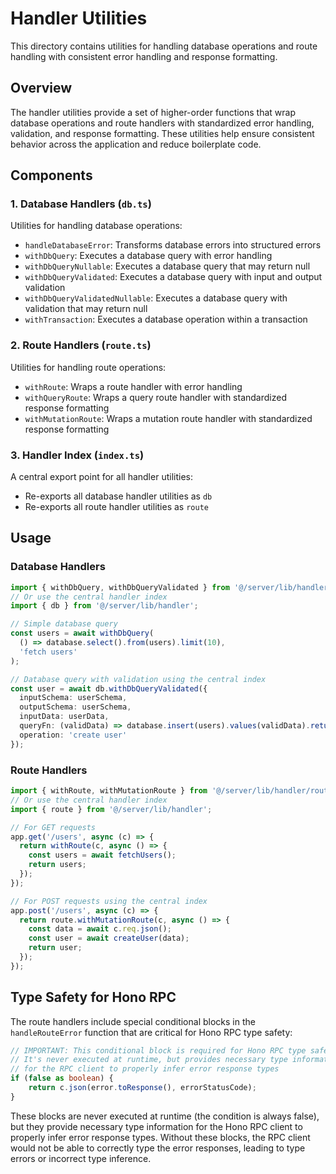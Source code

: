 # Handler Utilities

This directory contains utilities for handling database operations and route handling with consistent error handling and response formatting.

## Overview

The handler utilities provide a set of higher-order functions that wrap database operations and route handlers with standardized error handling, validation, and response formatting. These utilities help ensure consistent behavior across the application and reduce boilerplate code.

## Components

### 1. Database Handlers (`db.ts`)

Utilities for handling database operations:

- `handleDatabaseError`: Transforms database errors into structured errors
- `withDbQuery`: Executes a database query with error handling
- `withDbQueryNullable`: Executes a database query that may return null
- `withDbQueryValidated`: Executes a database query with input and output validation
- `withDbQueryValidatedNullable`: Executes a database query with validation that may return null
- `withTransaction`: Executes a database operation within a transaction

### 2. Route Handlers (`route.ts`)

Utilities for handling route operations:

- `withRoute`: Wraps a route handler with error handling
- `withQueryRoute`: Wraps a query route handler with standardized response formatting
- `withMutationRoute`: Wraps a mutation route handler with standardized response formatting

### 3. Handler Index (`index.ts`)

A central export point for all handler utilities:

- Re-exports all database handler utilities as `db`
- Re-exports all route handler utilities as `route`

## Usage

### Database Handlers

```typescript
import { withDbQuery, withDbQueryValidated } from '@/server/lib/handler/db';
// Or use the central handler index
import { db } from '@/server/lib/handler';

// Simple database query
const users = await withDbQuery(
  () => database.select().from(users).limit(10),
  'fetch users'
);

// Database query with validation using the central index
const user = await db.withDbQueryValidated({
  inputSchema: userSchema,
  outputSchema: userSchema,
  inputData: userData,
  queryFn: (validData) => database.insert(users).values(validData).returning(),
  operation: 'create user'
});
```

### Route Handlers

```typescript
import { withRoute, withMutationRoute } from '@/server/lib/handler/route';
// Or use the central handler index
import { route } from '@/server/lib/handler';

// For GET requests
app.get('/users', async (c) => {
  return withRoute(c, async () => {
    const users = await fetchUsers();
    return users;
  });
});

// For POST requests using the central index
app.post('/users', async (c) => {
  return route.withMutationRoute(c, async () => {
    const data = await c.req.json();
    const user = await createUser(data);
    return user;
  });
});
```

## Type Safety for Hono RPC

The route handlers include special conditional blocks in the `handleRouteError` function that are critical for Hono RPC type safety:

```typescript
// IMPORTANT: This conditional block is required for Hono RPC type safety
// It's never executed at runtime, but provides necessary type information
// for the RPC client to properly infer error response types
if (false as boolean) {
    return c.json(error.toResponse(), errorStatusCode);
}
```

These blocks are never executed at runtime (the condition is always false), but they provide necessary type information for the Hono RPC client to properly infer error response types. Without these blocks, the RPC client would not be able to correctly type the error responses, leading to type errors or incorrect type inference.
